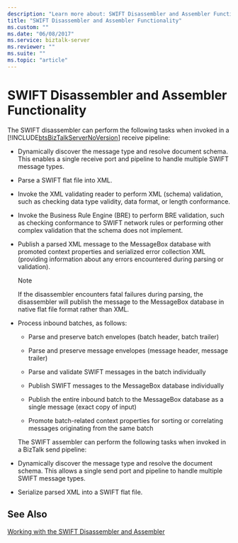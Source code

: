 ```yaml
---
description: "Learn more about: SWIFT Disassembler and Assembler Functionality"
title: "SWIFT Disassembler and Assembler Functionality"
ms.custom: ""
ms.date: "06/08/2017"
ms.service: biztalk-server
ms.reviewer: ""
ms.suite: ""
ms.topic: "article"
---
```

# SWIFT Disassembler and Assembler Functionality
The SWIFT disassembler can perform the following tasks when invoked in a [!INCLUDE[btsBizTalkServerNoVersion](../../includes/btsbiztalkservernoversion-md.md)] receive pipeline:  
  
- Dynamically discover the message type and resolve document schema. This enables a single receive port and pipeline to handle multiple SWIFT message types.  
  
- Parse a SWIFT flat file into XML.  
  
- Invoke the XML validating reader to perform XML (schema) validation, such as checking data type validity, data format, or length conformance.  
  
- Invoke the Business Rule Engine (BRE) to perform BRE validation, such as checking conformance to SWIFT network rules or performing other complex validation that the schema does not implement.  
  
- Publish a parsed XML message to the MessageBox database with promoted context properties and serialized error collection XML (providing information about any errors encountered during parsing or validation).  
  
  > [!NOTE]
  >  If the disassembler encounters fatal failures during parsing, the disassembler will publish the message to the MessageBox database in native flat file format rather than XML.  
  
- Process inbound batches, as follows:  
  
  -   Parse and preserve batch envelopes (batch header, batch trailer)  
  
  -   Parse and preserve message envelopes (message header, message trailer)  
  
  -   Parse and validate SWIFT messages in the batch individually  
  
  -   Publish SWIFT messages to the MessageBox database individually  
  
  -   Publish the entire inbound batch to the MessageBox database as a single message (exact copy of input)  
  
  -   Promote batch-related context properties for sorting or correlating messages originating from the same batch  
  
  The SWIFT assembler can perform the following tasks when invoked in a BizTalk send pipeline:  
  
- Dynamically discover the message type and resolve the document schema. This allows a single send port and pipeline to handle multiple SWIFT message types.  
  
- Serialize parsed XML into a SWIFT flat file.  
  
## See Also  
 [Working with the SWIFT Disassembler and Assembler](../../adapters-and-accelerators/accelerator-swift/working-with-the-swift-disassembler-and-assembler.md)

